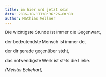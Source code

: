 ```yaml
---
title: im hier und jetzt sein
date: 2006-10-17T20:36:26+00:00
author: Mathias Wellner
---
```

Die wichtigste Stunde ist immer die Gegenwart,
  
der bedeutendste Mensch ist immer der,
  
der dir gerade gegenüber steht,
  
das notwendigste Werk ist stets die Liebe.

_(Meister Eckehart)_